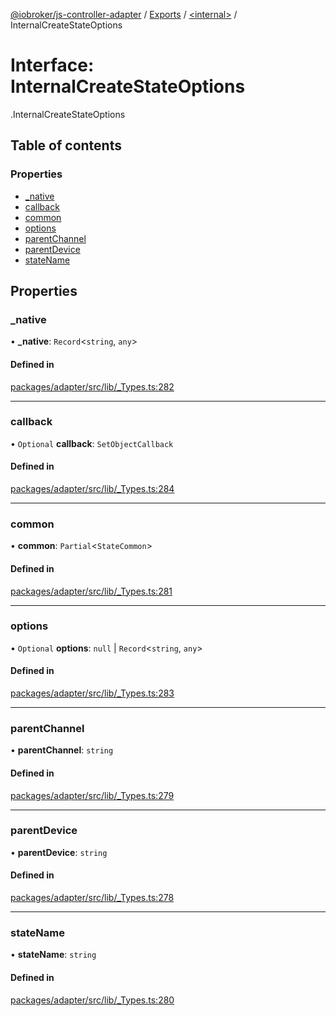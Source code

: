[@iobroker/js-controller-adapter](../README.md) / [Exports](../modules.md) / [<internal\>](../modules/internal_.md) / InternalCreateStateOptions

# Interface: InternalCreateStateOptions

[<internal>](../modules/internal_.md).InternalCreateStateOptions

## Table of contents

### Properties

- [\_native](internal_.InternalCreateStateOptions.md#_native)
- [callback](internal_.InternalCreateStateOptions.md#callback)
- [common](internal_.InternalCreateStateOptions.md#common)
- [options](internal_.InternalCreateStateOptions.md#options)
- [parentChannel](internal_.InternalCreateStateOptions.md#parentchannel)
- [parentDevice](internal_.InternalCreateStateOptions.md#parentdevice)
- [stateName](internal_.InternalCreateStateOptions.md#statename)

## Properties

### \_native

• **\_native**: `Record`<`string`, `any`\>

#### Defined in

[packages/adapter/src/lib/_Types.ts:282](https://github.com/ioBroker/ioBroker.js-controller/blob/5dcd35bd/packages/adapter/src/lib/_Types.ts#L282)

___

### callback

• `Optional` **callback**: `SetObjectCallback`

#### Defined in

[packages/adapter/src/lib/_Types.ts:284](https://github.com/ioBroker/ioBroker.js-controller/blob/5dcd35bd/packages/adapter/src/lib/_Types.ts#L284)

___

### common

• **common**: `Partial`<`StateCommon`\>

#### Defined in

[packages/adapter/src/lib/_Types.ts:281](https://github.com/ioBroker/ioBroker.js-controller/blob/5dcd35bd/packages/adapter/src/lib/_Types.ts#L281)

___

### options

• `Optional` **options**: ``null`` \| `Record`<`string`, `any`\>

#### Defined in

[packages/adapter/src/lib/_Types.ts:283](https://github.com/ioBroker/ioBroker.js-controller/blob/5dcd35bd/packages/adapter/src/lib/_Types.ts#L283)

___

### parentChannel

• **parentChannel**: `string`

#### Defined in

[packages/adapter/src/lib/_Types.ts:279](https://github.com/ioBroker/ioBroker.js-controller/blob/5dcd35bd/packages/adapter/src/lib/_Types.ts#L279)

___

### parentDevice

• **parentDevice**: `string`

#### Defined in

[packages/adapter/src/lib/_Types.ts:278](https://github.com/ioBroker/ioBroker.js-controller/blob/5dcd35bd/packages/adapter/src/lib/_Types.ts#L278)

___

### stateName

• **stateName**: `string`

#### Defined in

[packages/adapter/src/lib/_Types.ts:280](https://github.com/ioBroker/ioBroker.js-controller/blob/5dcd35bd/packages/adapter/src/lib/_Types.ts#L280)
